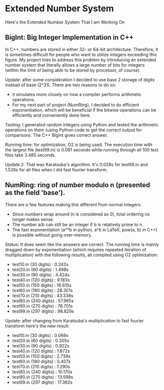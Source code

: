 # Extended Number System
Here's the Extended Number System That I am Working On

## BigInt: Big Integer Implementation in C++

In C++, numbers are stored in either 32- or 64-bit architecture. Therefore, it is sometimes difficult for people who want to utilize integers exceeding this figure. My project tries to address this problem by introducing an extended number system that literally allows a large number of bits for integers (within the limit of being able to be stored by processor, of course). 

Update: after some consideration I decided to use base 2 storage of digits instead of base (2^31). There are two reasons to do so: 
- it simulates more closely on how a compiler performs arithmetic operations. 
- For my next part of project (NumRing), I decided to do efficient exponentiation, which will be beneficial if the bitwise operations can be efficiently and conveniently done here. 

Testing: I generated random integers using Python and tested the arithmetic operations on them (using Python code to get the correct output for comparison). The C++ BigInt gives correct answer. 

Running time: for optimization, O2 is being used. The execution time with the largest file (test99.in) is 0.081 seconds while running through all 100 test files take 3.485 seconds. 

Update 2: That was Karatsuba's algorithm. It's 0.028s for test99.in and 1.526s for all files when I did fast fourier transform. 

## NumRing: ring of number modulo n (presented as the field 'base'). 

There are a few features making this different from normal integers: 
- Since numbers wrap around (n is considered as 0), total ordering no longer makes sense. 
- The number a/b can still be an integer if b is relatively prime to n. 
- The fast exponentiation (a**b in python, a^b in LaTeX, pow(a, b) in C++) is possible without going over-memory. 

Status: It does seem like the answers are correct. The running time is mainly dragged down by exponentiation (which requires repeated iteration of multiplication) with the following results, all compiled using O2 optimization: 
- test10.in (30 digits) : 0.242s
- test20.in (60 digits) : 1.498s
- test30.in (90 digits) : 4.424s
- test40.in (120 digits) : 9.183s
- test50.in (150 digits) : 16.615s
- test60.in (180 digits) : 28.301s
- test70.in (210 digits) : 43.338s
- test80.in (240 digits) : 57.965s
- test90.in (270 digits) : 78.701s
- test99.in (297 digits) : 98.829s

Update: after changing from Karatsuba's multiplication to fast fourier transform here's the new result: 
- test10.in (30 digits) : 0.066s
- test20.in (60 digits) : 0.305s
- test30.in (90 digits) : 0.922s
- test40.in (120 digits) : 1.672s
- test50.in (150 digits) : 2.739s
- test60.in (180 digits) : 5.407s
- test70.in (210 digits) : 7.290s
- test80.in (240 digits) : 10.170s
- test90.in (270 digits) : 13.598s
- test99.in (297 digits) : 17.362s
